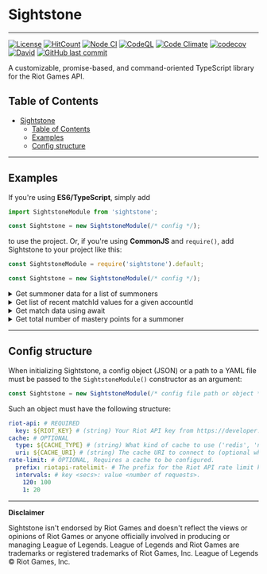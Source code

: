 # Sightstone

---

[![License](https://img.shields.io/badge/License-Apache%202.0-blue.svg)](https://opensource.org/licenses/Apache-2.0) [![HitCount](http://hits.dwyl.com/bcho04/sightstone.svg)](http://hits.dwyl.com/bcho04/sightstone) [![Node CI](https://github.com/bcho04/sightstone/workflows/Node%20CI/badge.svg)](https://github.com/bcho04/sightstone/workflows/Node%20CI/badge.svg) [![CodeQL](https://github.com/bcho04/sightstone/workflows/CodeQL/badge.svg)](https://github.com/bcho04/sightstone/workflows/CodeQL/badge.svg) [![Code Climate](https://codeclimate.com/github/bcho04/sightstone/badges/gpa.svg)](https://codeclimate.com/github/bcho04/sightstone) [![codecov](https://codecov.io/gh/bcho04/sightstone/branch/master/graph/badge.svg?token=7BJHF5KVX9)](https://codecov.io/gh/bcho04/sightstone) [![David](https://david-dm.org/bcho04/sightstone.svg)](https://david-dm.org/bcho04/sightstone) [![GitHub last commit](https://img.shields.io/github/last-commit/bcho04/sightstone.svg?style=flat)](https://img.shields.io/github/last-commit/bcho04/sightstone.svg?style=flat) 

A customizable, promise-based, and command-oriented TypeScript library for the Riot Games API.

## Table of Contents
- [Sightstone](#sightstone)
  - [Table of Contents](#table-of-contents)
  - [Examples](#examples)
  - [Config structure](#config-structure)

---

## Examples

If you're using **ES6/TypeScript**, simply add
```typescript
import SightstoneModule from 'sightstone';

const Sightstone = new SightstoneModule(/* config */);
```
to use the project. Or, if you're using **CommonJS** and `require()`, add Sightstone to your project like this:
```javascript
const SightstoneModule = require('sightstone').default;

const Sightstone = new SightstoneModule(/* config */);
```
<details>
<summary>Get summoner data for a list of summoners</summary>

```javascript
const summoners = ['a', 'b', 'c'];
const promises = summoners.map(summoner => Sightstone.summoner()
    .region(Sightstone.regions.NORTH_AMERICA)
    .name(summoner)
    .exec()
); // list of request promises
Promise.all(promises).then((result) => {
    console.log(result); // [{ name: 'a', ... }, ...]
});
```
</details>

<details>
<summary>Get list of recent matchId values for a given accountId</summary>

```javascript
const matchIds = (await Sightstone.match.matchlist()
    .region(Sightstone.regions.NORTH_AMERICA)
    .accountId(accountId)
    .exec())
    .matches.map(matchInfo => matchInfo.gameId);
```
</details>

<details>
<summary>Get match data using await</summary>

```javascript
const matchData = await Sightstone.match.match()
    .region(Sightstone.regions.NORTH_AMERICA)
    .matchId(matchId)
    .exec();
```
</details>

<details>
<summary>Get total number of mastery points for a summoner</summary>

```javascript
const totalMasteryPoints = (await Sightstone.mastery.summoner()
    .region(Sightstone.regions.NORTH_AMERICA)
    .summonerId(summonerId)
    .exec())
    .reduce((previous, current) => previous + current.championPoints, 0);
```
</details>

---

## Config structure

When initializing Sightstone, a config object (JSON) or a path to a YAML file must be passed to the `SightstoneModule()` constructor as an argument:
```javascript
const Sightstone = new SightstoneModule(/* config file path or object */);
```
Such an object must have the following structure:

```yaml
riot-api: # REQUIRED
  key: ${RIOT_KEY} # (string) Your Riot API key from https://developer.riotgames.com
cache: # OPTIONAL
  type: ${CACHE_TYPE} # (string) What kind of cache to use ('redis', 'null')
  uri: ${CACHE_URI} # (string) The cache URI to connect to (optional when type is 'null')
rate-limit: # OPTIONAL, Requires a cache to be configured.
  prefix: riotapi-ratelimit- # The prefix for the Riot API rate limit keys in the cache.
  intervals: # key <secs>: value <number of requests>. 
    120: 100
    1: 20
```

---

**Disclaimer**

Sightstone isn't endorsed by Riot Games and doesn't reflect the views or opinions of Riot Games or anyone officially involved in producing or managing League of Legends. League of Legends and Riot Games are trademarks or registered trademarks of Riot Games, Inc. League of Legends © Riot Games, Inc.
